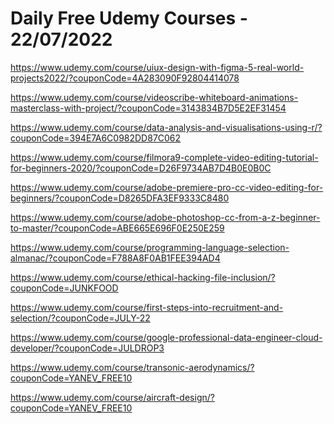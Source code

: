 # Daily Free Udemy Courses - 22/07/2022

https://www.udemy.com/course/uiux-design-with-figma-5-real-world-projects2022/?couponCode=4A283090F92804414078
https://www.udemy.com/course/videoscribe-whiteboard-animations-masterclass-with-project/?couponCode=3143834B7D5E2EF31454
https://www.udemy.com/course/data-analysis-and-visualisations-using-r/?couponCode=394E7A6C0982DD87C062
https://www.udemy.com/course/filmora9-complete-video-editing-tutorial-for-beginners-2020/?couponCode=D26F9734AB7D4B0E0B0C
https://www.udemy.com/course/adobe-premiere-pro-cc-video-editing-for-beginners/?couponCode=D8265DFA3EF9333C8480
https://www.udemy.com/course/adobe-photoshop-cc-from-a-z-beginner-to-master/?couponCode=ABE665E696F0E250E259
https://www.udemy.com/course/programming-language-selection-almanac/?couponCode=F788A8F0AB1FEE394AD4
https://www.udemy.com/course/ethical-hacking-file-inclusion/?couponCode=JUNKFOOD
https://www.udemy.com/course/first-steps-into-recruitment-and-selection/?couponCode=JULY-22
https://www.udemy.com/course/google-professional-data-engineer-cloud-developer/?couponCode=JULDROP3
https://www.udemy.com/course/transonic-aerodynamics/?couponCode=YANEV_FREE10
https://www.udemy.com/course/aircraft-design/?couponCode=YANEV_FREE10
